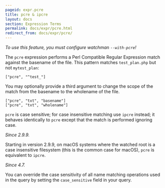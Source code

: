```yaml
---
pageid: expr.pcre
title: pcre & ipcre
layout: docs
section: Expression Terms
permalink: docs/expr/pcre.html
redirect_from: docs/expr/pcre/
---
```


*To use this feature, you must configure watchman `--with-pcre`!*

The `pcre` expression performs a Perl Compatible Regular Expression match
against the basename of the file.  This pattern matches `test_plan.php` but not
`mytest_plan`:

    ["pcre", "^test_"]

You may optionally provide a third argument to change the scope of the match
from the basename to the wholename of the file.

    ["pcre", "txt", "basename"]
    ["pcre", "txt", "wholename"]

`pcre` is case sensitive; for case insensitive matching use `ipcre` instead;
it behaves identically to `pcre` except that the match is performed ignoring
case.

*Since 2.9.9.*

Starting in version 2.9.9, on macOS systems where the watched root is a case
insensitive filesystem (this is the common case for macOS), `pcre` is equivalent
to `ipcre`.

*Since 4.7.*

You can override the case sensitivity of all name matching operations used
in the query by setting the `case_sensitive` field in your query.

